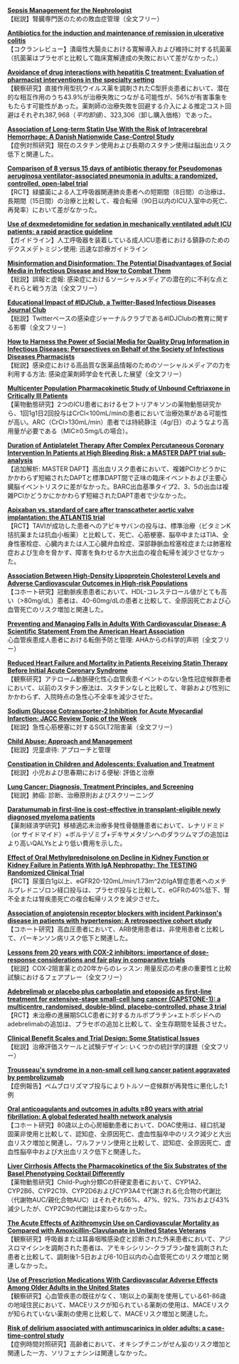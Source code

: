 [**Sepsis Management for the Nephrologist**](https://pubmed.ncbi.nlm.nih.gov/35551069/)  
【総説】腎臓専門医のための敗血症管理（全文フリー）

[**Antibiotics for the induction and maintenance of remission in ulcerative colitis**](https://pubmed.ncbi.nlm.nih.gov/35583095/)  
【コクランレビュー】潰瘍性大腸炎における寛解導入および維持に対する抗菌薬（抗菌薬はプラセボと比較して臨床寛解達成の失敗において差がなかった。）

[**Avoidance of drug interactions with hepatitis C treatment: Evaluation of pharmacist interventions in the specialty setting**](https://pubmed.ncbi.nlm.nih.gov/35589531/)  
【観察研究】直接作用型抗ウイルス薬を調剤されたC型肝炎患者において、潜在的な相互作用のうち43.9%が治療失敗につながる可能性が、56%が有害事象をもたらす可能性があった。薬剤師の治療失敗を回避する介入による推定コスト回避はそれぞれ$387,968（平均卸値）、$323,306（卸し購入価格）であった。

[**Association of Long-term Statin Use With the Risk of Intracerebral Hemorrhage: A Danish Nationwide Case-Control Study**](https://pubmed.ncbi.nlm.nih.gov/35577575/)  
【症例対照研究】現在のスタチン使用および長期のスタチン使用は脳出血リスク低下と関連した。

[**Comparison of 8 versus 15 days of antibiotic therapy for Pseudomonas aeruginosa ventilator-associated pneumonia in adults: a randomized, controlled, open-label trial**](https://pubmed.ncbi.nlm.nih.gov/35552788/)  
【RCT】緑膿菌による人工呼吸器関連肺炎患者への短期間（8日間）の治療は、長期間（15日間）の治療と比較して、複合転帰（90日以内のICU入室中の死亡、再発率）において差がなかった。

[**Use of dexmedetomidine for sedation in mechanically ventilated adult ICU patients: a rapid practice guideline**](https://pubmed.ncbi.nlm.nih.gov/35587274/)  
【ガイドライン】人工呼吸器を装着している成人ICU患者における鎮静のためのデクスメデトミジン使用: 迅速な診療ガイドライン

[**Misinformation and Disinformation: The Potential Disadvantages of Social Media in Infectious Disease and How to Combat Them**](https://pubmed.ncbi.nlm.nih.gov/35568471/)  
【総説】誤報と虚報: 感染症におけるソーシャルメディアの潜在的に不利な点とそれらと戦う方法（全文フリー）

[**Educational Impact of #IDJClub, a Twitter-Based Infectious Diseases Journal Club**](https://pubmed.ncbi.nlm.nih.gov/35568479/)  
【総説】Twitterベースの感染症ジャーナルクラブである#IDJClubの教育に関する影響（全文フリー）

[**How to Harness the Power of Social Media for Quality Drug Information in Infectious Diseases: Perspectives on Behalf of the Society of Infectious Diseases Pharmacists**](https://pubmed.ncbi.nlm.nih.gov/35568481/)  
【総説】感染症における高品質な医薬品情報のためのソーシャルメディアの力を利用する方法: 感染症薬剤師学会を代表した展望（全文フリー）

[**Multicenter Population Pharmacokinetic Study of Unbound Ceftriaxone in Critically Ill Patients**](https://pubmed.ncbi.nlm.nih.gov/35575578/)  
【薬物動態研究】2つのICU患者におけるセフトリアキソンの薬物動態研究から、1回1g1日2回投与はCrCl<100mL/minの患者において治療効果がある可能性が高い。ARC（CrCl>130mL/min）患者では持続静注（4g/日）のようなより高用量が必要である（MIC≥0.5mg/Lの場合）。

[**Duration of Antiplatelet Therapy After Complex Percutaneous Coronary Intervention In Patients at High Bleeding Risk: a MASTER DAPT trial sub-analysis**](https://pubmed.ncbi.nlm.nih.gov/35580836/)  
【追加解析: MASTER DAPT】高出血リスク患者において、複雑PCIかどうかにかかわらず短縮されたDAPTと標準DAPT間で正味の臨床イベントおよび主要心臓脳イベントリスクに差がなかった。BARC出血基準タイプ2、3、5の出血は複雑PCIかどうかにかかわらず短縮されたDAPT患者で少なかった。

[**Apixaban vs. standard of care after transcatheter aortic valve implantation: the ATLANTIS trial**](https://pubmed.ncbi.nlm.nih.gov/35583186/)  
【RCT】TAVIが成功した患者へのアピキサバンの投与は、標準治療（ビタミンK拮抗薬または抗血小板薬）と比較して、死亡、心筋梗塞、脳卒中またはTIA、全身性塞栓症、心臓内または人工心臓弁血栓症、深部静脈血栓塞栓症または肺塞栓症および生命を脅かす、障害を負わせるか大出血の複合転帰を減少させなかった。

[**Association Between High-Density Lipoprotein Cholesterol Levels and Adverse Cardiovascular Outcomes in High-risk Populations**](https://pubmed.ncbi.nlm.nih.gov/35583863/)  
【コホート研究】冠動脈疾患患者において、HDL-コレステロール値がとても高い（>80mg/dL）患者は、40-60mg/dLの患者と比較して、全原因死亡および心血管死亡のリスク増加と関連した。

[**Preventing and Managing Falls in Adults With Cardiovascular Disease: A Scientific Statement From the American Heart Association**](https://pubmed.ncbi.nlm.nih.gov/35587567/)  
心血管疾患成人患者における転倒予防と管理: AHAからの科学的声明（全文フリー）

[**Reduced Heart Failure and Mortality in Patients Receiving Statin Therapy Before Initial Acute Coronary Syndrome**](https://pubmed.ncbi.nlm.nih.gov/35589164/)  
【観察研究】アテローム動脈硬化性心血管疾患イベントのない急性冠症候群患者において、以前のスタチン療法は、スタチンなしと比較して、年齢および性別にかかわらず、入院時点の急性心不全率を減少させた。

[**Sodium Glucose Cotransporter-2 Inhibition for Acute Myocardial Infarction: JACC Review Topic of the Week**](https://pubmed.ncbi.nlm.nih.gov/35589167/)  
【総説】急性心筋梗塞に対するSGLT2阻害薬（全文フリー）

[**Child Abuse: Approach and Management**](https://pubmed.ncbi.nlm.nih.gov/35559624/)  
【総説】児童虐待: アプローチと管理

[**Constipation in Children and Adolescents: Evaluation and Treatment**](https://pubmed.ncbi.nlm.nih.gov/35559625/)  
【総説】小児および思春期における便秘: 評価と治療

[**Lung Cancer: Diagnosis, Treatment Principles, and Screening**](https://pubmed.ncbi.nlm.nih.gov/35559635/)  
【総説】肺癌: 診断、治療原則およびスクリーニング

[**Daratumumab in first-line is cost-effective in transplant-eligible newly diagnosed myeloma patients**](https://pubmed.ncbi.nlm.nih.gov/35580269/)  
【薬剤経済学研究】移植適応未治療多発性骨髄腫患者において、レナリドミド（or サイドマイド）+ボルテゾミブ+デキサメタゾンへのダラツムマブの追加はより高いQALYsとより低い費用を示した。

[**Effect of Oral Methylprednisolone on Decline in Kidney Function or Kidney Failure in Patients With IgA Nephropathy: The TESTING Randomized Clinical Trial**](https://pubmed.ncbi.nlm.nih.gov/35579642/)  
【RCT】尿蛋白1g以上、eGFR20-120mL/min/1.73m^2のIgA腎症患者へのメチルプレドニゾロン経口投与は、プラセボ投与と比較して、eGFRの40%低下、腎不全または腎疾患死亡の複合転帰リスクを減少させた。

[**Association of angiotensin receptor blockers with incident Parkinson's disease in patients with hypertension: A retrospective cohort study**](https://pubmed.ncbi.nlm.nih.gov/35580718/)  
【コホート研究】高血圧患者において、ARB使用患者は、非使用患者と比較して、パーキンソン病リスク低下と関連した。

[**Lessons from 20 years with COX-2 inhibitors: importance of dose-response considerations and fair play in comparative trials**](https://pubmed.ncbi.nlm.nih.gov/35585779/)  
【総説】COX-2阻害薬との20年からのレッスン: 用量反応の考慮の重要性と比較試験におけるフェアプレー（全文フリー）

[**Adebrelimab or placebo plus carboplatin and etoposide as first-line treatment for extensive-stage small-cell lung cancer (CAPSTONE-1): a multicentre, randomised, double-blind, placebo-controlled, phase 3 trial**](https://pubmed.ncbi.nlm.nih.gov/35576956/)  
【RCT】未治療の進展期SCLC患者に対するカルボプラチン+エトポシドへのadebrelimabの追加は、プラセボの追加と比較して、全生存期間を延長させた。

[**Clinical Benefit Scales and Trial Design: Some Statistical Issues**](https://pubmed.ncbi.nlm.nih.gov/35583264/)  
【総説】治療評価スケールと試験デザイン: いくつかの統計学的課題（全文フリー）

[**Trousseau's syndrome in a non-small cell lung cancer patient aggravated by pembrolizumab**](https://pubmed.ncbi.nlm.nih.gov/35593090/)  
【症例報告】ペムブロリズマブ投与によりトルソー症候群が再発性に悪化した1例

[**Oral anticoagulants and outcomes in adults ≥80 years with atrial fibrillation: A global federated health network analysis**](https://pubmed.ncbi.nlm.nih.gov/35587227/)  
【コホート研究】80歳以上の心房細動患者において、DOAC使用は、経口抗凝固薬非使用と比較して、認知症、全原因死亡、虚血性脳卒中のリスク減少と大出血リスク増加と関連し、ワルファリン使用と比較して、認知症、全原因死亡、虚血性脳卒中および大出血リスク低下と関連した。

[**Liver Cirrhosis Affects the Pharmacokinetics of the Six Substrates of the Basel Phenotyping Cocktail Differently**](https://pubmed.ncbi.nlm.nih.gov/35570253/)  
【薬物動態研究】Child-Pugh分類Cの肝硬変患者において、CYP1A2、CYP2B6、CYP2C19、CYP2D6およびCYP3A4で代謝される化合物の代謝比（代謝物AUC/親化合物AUC）はそれぞれ66%、47%、92%、73%および43%減少したが、CYP2C9の代謝比は変わらなかった。

[**The Acute Effects of Azithromycin Use on Cardiovascular Mortality as Compared with Amoxicillin-Clavulanate in United States Veterans**](https://pubmed.ncbi.nlm.nih.gov/35560969/)  
【観察研究】呼吸器または耳鼻咽喉感染症と診断された外来患者において、アジスロマイシンを調剤された患者は、アモキシシリン-クラブラン酸を調剤された患者と比較して、調剤後1-5日および6-10日以内の心血管死亡のリスク増加と関連しなかった。

[**Use of Prescription Medications With Cardiovascular Adverse Effects Among Older Adults in the United States**](https://pubmed.ncbi.nlm.nih.gov/35569118/)  
【観察研究】心血管疾患の既往がなく、1剤以上の薬剤を使用している61-86歳の地域住民において、MACEリスクが知られている薬剤の使用は、MACEリスクが知られていない薬剤の使用と比較して、MACEリスク増加と関連した。

[**Risk of delirium associated with antimuscarinics in older adults: a case-time-control study**](https://pubmed.ncbi.nlm.nih.gov/35587029/)  
【症例時間対照研究】高齢者において、オキシブチニンがせん妄のリスク増加と関連した一方、ソリフェナシンは関連しなかった。
